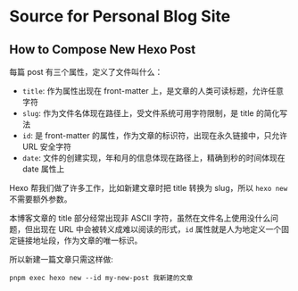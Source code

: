 # Source for Personal Blog Site

## How to Compose New Hexo Post

每篇 post 有三个属性，定义了文件叫什么：

- `title`: 作为属性出现在 front-matter 上，是文章的人类可读标题，允许任意字符
- `slug`: 作为文件名体现在路径上，受文件系统可用字符限制，是 title 的简化写法
- `id`: 是 front-matter 的属性，作为文章的标识符，出现在永久链接中，只允许 URL 安全字符
- `date`: 文件的创建实现，年和月的信息体现在路径上，精确到秒的时间体现在 date 属性上

Hexo 帮我们做了许多工作，比如新建文章时把 title 转换为 slug，所以 `hexo new` 不需要额外参数。

本博客文章的 title 部分经常出现非 ASCII 字符，虽然在文件名上使用没什么问题，但出现在 URL
中会被转义成难以阅读的形式，`id` 属性就是人为地定义一个固定链接地址段，作为文章的唯一标识。

所以新建一篇文章只需这样做:

```shell
pnpm exec hexo new --id my-new-post 我新建的文章
```
